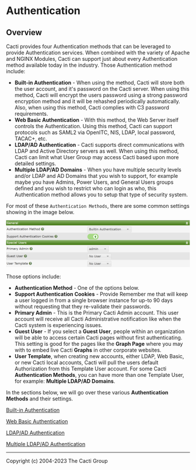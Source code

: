# Authentication

## Overview

Cacti provides four Authentication methods that can be leveraged to provide
Authentication services.  When combined with the variety of Apache and NGINX 
Modules, Cacti can support just about every Authentication method available
today in the industry.  Those Authentication method include:

- **Built-in Authentication** - When using the method, Cacti will store both
  the user account, and it's password on the Cacti server.  When using this
  method, Cacti will encrypt the users password using a strong password
  encryption method and it will be rehashed periodically automatically.
  Also, when using this method, Cacti complies with C3 password requirements.
- **Web Basic Authentication** - With this method, the Web Server itself
  controls the Authentication.  Using this method, Cacti can support protocols
  such as SAML2 via OpenITC, NIS, LDAP, local password, TACAC+, etc.
- **LDAP/AD Authentication** - Cacti supports direct communications with LDAP
  and Active Directory servers as well.  When using this method, Cacti
  can limit what User Group may access Cacti based upon more detailed
  settings.
- **Multiple LDAP/AD Domains** - When you have multiple security levels
  and/or LDAP and AD Domains that you wish to support, for example
  maybe you have Admins, Power Users, and General Users groups defined
  and you wish to restrict who can login as who, this Authentication
  method allows you to setup that type of security system.

For most of these `Authentication Methods`, there are some common settings
showing in the image below.

![Common Authentication Options](images/settings-auth-common.png)

Those options include:

- **Authentication Method** - One of the options below.
- **Support Authentication Cookies** - Provide Remember me that will keep a user
  logged in from a single browser instance for up-to 90 days without
  requesting that they re-validate their passwords.
- **Primary Admin** - This is the Primary Cacti Admin account.  This user
  account will receive all Cacti Administrative notification like when
  the Cacti system is experiencing issues.
- **Guest User** - If you select a **Guest User**, people within an organization
  will be able to access certain Cacti pages without first authenticating.
  This setting is good for the pages like the **Graph Page** where you may
  with to embed live Cacti **Graphs** in other corporate websites.
- **User Template**, when creating new accounts, either LDAP, Web Basic,
  or new Cacti local accounts, Cacti will pull the users default Authorization
  from this Template User account.  For some Cacti **Authentication Methods**,
  you can have more than one Template User, for example: 
  **Multiple LDAP/AD Domains**.

In the sections below, we will go over these various 
**Authentication Methods** and their settings.

[Built-in Authentication](Settings-Auth-Local.md)

[Web Basic Authentication](Settings-Auth-Basic.md)

[LDAP/AD Authentication](Settings-Auth-LDAP.md)

[Multiple LDAP/AD Authentication](Settings-Domains.md)

---
<copy>Copyright (c) 2004-2023 The Cacti Group</copy>

